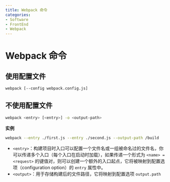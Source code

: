 ```yaml
---
title: Webpack 命令
categories:
- Software
- FrontEnd
- Webpack
---
```

# Webpack 命令

## 使用配置文件

```bash
webpack [--config webpack.config.js]
```

## 不使用配置文件

```sh
webpack <entry> [<entry>] -o <output-path>
```

**实例**

```sh
webpack --entry ./first.js --entry ./second.js --output-path /build
```

- `<entry>`：构建项目时入口可以配置一个文件名或一组被命名过的文件名，你可以传递多个入口（每个入口在启动时加载），如果传递一个形式为 `<name> = <request>` 的键值对，则可以创建一个额外的入口起点，它将被映射到配置选项（configuration option）的 `entry` 属性中。
- `<output>`：用于存储构建后的文件路径，它将映射到配置选项 `output.path`